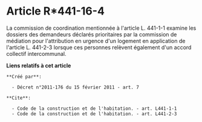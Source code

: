 # Article R*441-16-4

La commission de coordination mentionnée à l'article L. 441-1-1 examine les dossiers des demandeurs déclarés prioritaires par
la commission de médiation pour l'attribution en urgence d'un logement en application de l'article L. 441-2-3 lorsque ces
personnes relèvent également d'un accord collectif intercommunal.

**Liens relatifs à cet article**

	**Créé par**:

	  - Décret n°2011-176 du 15 février 2011 - art. 7

	**Cite**:

	  - Code de la construction et de l'habitation. - art. L441-1-1
	  - Code de la construction et de l'habitation. - art. L441-2-3
